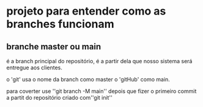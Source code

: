 # projeto para entender como as branches funcionam

## branche master ou main

é a branch principal do repositório, é a partir dela que nosso sistema será entregue aos clientes.

o 'git' usa o nome da branch como master o 'gitHub' como main.

para coverter use ''git branch -M main'' depois que fizer o primeiro commit a partit do repositório criado com''git init''